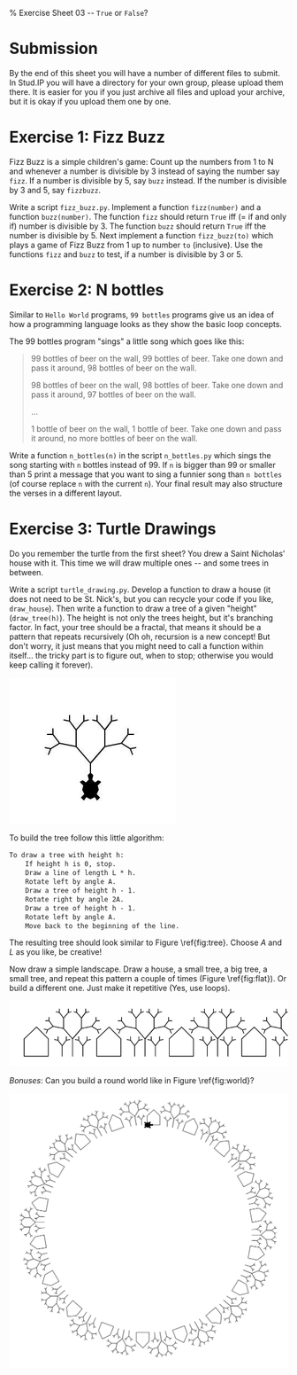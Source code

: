 % Exercise Sheet 03 -- `True` or `False`?


# Submission

By the end of this sheet you will have a number of different files to submit.
In Stud.IP you will have a directory for your own group, please upload them
there. It is easier for you if you just archive all files and upload your
archive, but it is okay if you upload them one by one.

# Exercise 1: Fizz Buzz

Fizz Buzz is a simple children's game: Count up the numbers from 1 to N and
whenever a number is divisible by 3 instead of saying the number say `fizz`. If
a number is divisible by 5, say `buzz` instead. If the number is divisible by
3 and 5, say `fizzbuzz`.

Write a script `fizz_buzz.py`. Implement a function `fizz(number)` and
a function `buzz(number)`. The function `fizz` should return `True` iff (= if
and only if) number is divisible by 3. The function `buzz` should return `True`
iff the number is divisible by 5.
Next implement a function `fizz_buzz(to)` which plays a game of Fizz Buzz from 1 up to
number `to` (inclusive). Use the functions `fizz` and `buzz` to test, if a number is
divisible by 3 or 5.


# Exercise 2: N bottles

Similar to `Hello World` programs, `99 bottles` programs give us an idea of how
a programming language looks as they show the basic loop concepts.

The 99 bottles program "sings" a little song which goes like this:

> 99 bottles of beer on the wall, 99 bottles of beer.
> Take one down and pass it around, 98 bottles of beer on the wall.
>
> 98 bottles of beer on the wall, 98 bottles of beer.
> Take one down and pass it around, 97 bottles of beer on the wall.
>
> ...
>
> 1 bottle of beer on the wall, 1 bottle of beer.
> Take one down and pass it around, no more bottles of beer on the wall.

Write a function `n_bottles(n)` in the script `n_bottles.py` which sings the
song starting with `n` bottles instead of 99. If `n` is bigger than 99 or
smaller than 5 print a message that you want to sing a funnier song than `n
bottles` (of course replace `n` with the current `n`). Your final result may
also structure the verses in a different layout.


# Exercise 3: Turtle Drawings

Do you remember the turtle from the first sheet? You drew a Saint Nicholas' house with it. This time we will draw multiple ones -- and some trees in between.

Write a script `turtle_drawing.py`. Develop a function to draw a house (it does not need to be St. Nick's, but you can recycle your code if you like, `draw_house`). Then write a function to draw a tree of a given "height" (`draw_tree(h)`). The height is not only the trees height, but it's branching factor. In fact, your tree should be a fractal, that means it should be a pattern that repeats recursively (Oh oh, recursion is a new concept! But don't worry, it just means that you might need to call a function within itself... the tricky part is to figure out, when to stop; otherwise you would keep calling it forever).

![\label{fig:tree}Example tree](img/recursive_tree.jpg)

To build the tree follow this little algorithm:

```
To draw a tree with height h:
    If height h is 0, stop.
    Draw a line of length L * h.
    Rotate left by angle A.
    Draw a tree of height h - 1.
    Rotate right by angle 2A.
    Draw a tree of height h - 1.
    Rotate left by angle A.
    Move back to the beginning of the line.
```

The resulting tree should look similar to Figure \ref{fig:tree}. Choose $A$ and $L$ as you like, be creative!

Now draw a simple landscape. Draw a house, a small tree, a big tree, a small tree, and repeat this pattern a couple of times (Figure \ref{fig:flat}). Or build a different one. Just make it repetitive (Yes, use loops).

![\label{fig:flat}Flat world](img/flat_world.png)

*Bonuses*: Can you build a round world like in Figure \ref{fig:world}?

![\label{fig:world}Round world](img/round_world.png)

